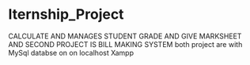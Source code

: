 # Iternship_Project
CALCULATE AND MANAGES STUDENT GRADE AND GIVE MARKSHEET
AND SECOND PROJECT IS BILL MAKING SYSTEM
both project are with MySql databse on on localhost Xampp

